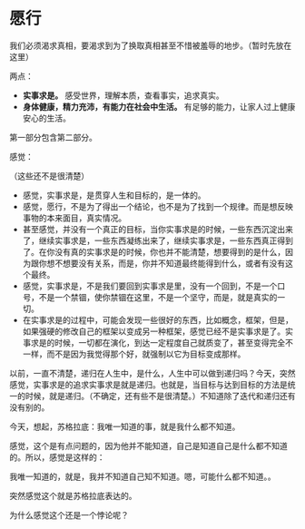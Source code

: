 # 愿行

我们必须渴求真相，要渴求到为了换取真相甚至不惜被羞辱的地步。（暂时先放在这里）


两点：



- **实事求是。** 感受世界，理解本质，查看事实，追求真实。
- **身体健康，精力充沛，有能力在社会中生活。** 有足够的能力，让家人过上健康安心的生活。

第一部分包含第二部分。



感觉：

（这些还不是很清楚）

- 感觉，实事求是，是贯穿人生和目标的，是一体的。
- 感觉，愿行，不是为了得出一个结论，也不是为了找到一个规律。而是想反映事物的本来面目，真实情况。
- 甚至感觉，并没有一个真正的目标，当你实事求是的时候，一些东西沉淀出来了，继续实事求是，一些东西凝练出来了，继续实事求是，一些东西真正得到了。在你没有真的实事求是的时候，你也并不能清楚，想要得到的是什么，因为跟你想不想要没有关系，而是，你并不知道最终能得到什么，或者有没有这个最终。
- 感觉，实事求是，不是我们要回到实事求是里，没有一个回到，不是一个口号，不是一个禁锢，使你禁锢在这里，不是一个坚守，而是，就是真实的一切。
- 在实事求是的过程中，可能会发现一些很好的东西，比如概念，框架，但是，如果强硬的修改自己的框架以变成另一种框架，感觉已经不是实事求是了。实事求是的时候，一切都在演化，到达一定程度自己就质变了，甚至变得完全不一样，而不是因为我觉得那个好，就强制以它为目标变成那样。



以前，一直不清楚，递归在人生中，是什么，人生中可以做到递归吗？今天，突然感觉，实事求是的追求实事求是就是递归。也就是，当目标与达到目标的方法是统一的时候，就是递归。（不确定，还有些不是很清楚。）不知道除了迭代和递归还有没有别的。





今天，想起，苏格拉底：我唯一知道的事，就是我什么都不知道。

感觉，这个是有点问题的，因为他并不能知道，自己是知道自己是什么都不知道的。所以，感觉是这样的：

我唯一知道的，就是，我并不知道自己知不知道。嗯，可能什么都不知道。。

突然感觉这个就是苏格拉底表达的。

为什么感觉这个还是一个悖论呢？